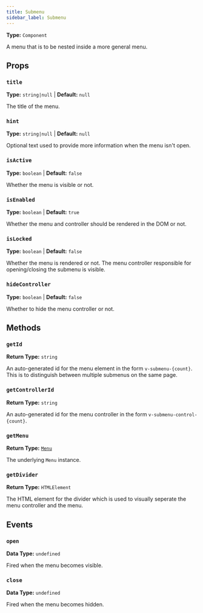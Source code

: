 ```yaml
---
title: Submenu
sidebar_label: Submenu
---
```


**Type:** `Component`

A menu that is to be nested inside a more general menu.

## Props

### `title`

**Type:** `string|null` | **Default:** `null`

The title of the menu.

### `hint`

**Type:** `string|null` | **Default:** `null`

Optional text used to provide more information when the menu isn't open.

### `isActive`

**Type:** `boolean` | **Default:** `false`

Whether the menu is visible or not.

### `isEnabled`

**Type:** `boolean` | **Default:** `true`

Whether the menu and controller should be rendered in the DOM or not.

### `isLocked`

**Type:** `boolean` | **Default:** `false`

Whether the menu is rendered or not. The menu controller responsible for opening/closing the 
submenu is visible.

### `hideController`

**Type:** `boolean` | **Default:** `false`

Whether to hide the menu controller or not.

## Methods

### `getId`

**Return Type:** `string`

An auto-generated id for the menu element in the form `v-submenu-{count}`. This is to distinguish
between multiple submenus on the same page.

### `getControllerId`

**Return Type:** `string`

An auto-generated id for the menu controller in the form `v-submenu-control-{count}`.

### `getMenu`

**Return Type:** [`Menu`](../menu.md)

The underlying `Menu` instance.

### `getDivider`

**Return Type:** `HTMLElement`

The HTML element for the divider which is used to visually seperate the menu controller and the menu.

## Events

### `open`

**Data Type:** `undefined`

Fired when the menu becomes visible.

### `close`

**Data Type:** `undefined`

Fired when the menu becomes hidden.